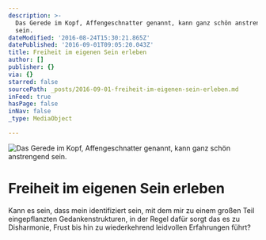 ```yaml
---
description: >-
  Das Gerede im Kopf, Affengeschnatter genannt, kann ganz schön anstrengend
  sein.
dateModified: '2016-08-24T15:30:21.865Z'
datePublished: '2016-09-01T09:05:20.043Z'
title: Freiheit im eigenen Sein erleben
author: []
publisher: {}
via: {}
starred: false
sourcePath: _posts/2016-09-01-freiheit-im-eigenen-sein-erleben.md
inFeed: true
hasPage: false
inNav: false
_type: MediaObject

---
```

![Das Gerede im Kopf, Affengeschnatter genannt, kann ganz schön anstrengend sein.](https://the-grid-user-content.s3-us-west-2.amazonaws.com/9743b893-630f-44da-8500-7b79f188f0c1.jpg)

# Freiheit im eigenen Sein erleben

Kann es sein, dass mein identifiziert sein, mit dem mir zu einem großen Teil eingepflanzten Gedankenstrukturen, in der Regel dafür sorgt das es zu Disharmonie, Frust bis hin zu wiederkehrend leidvollen Erfahrungen führt?